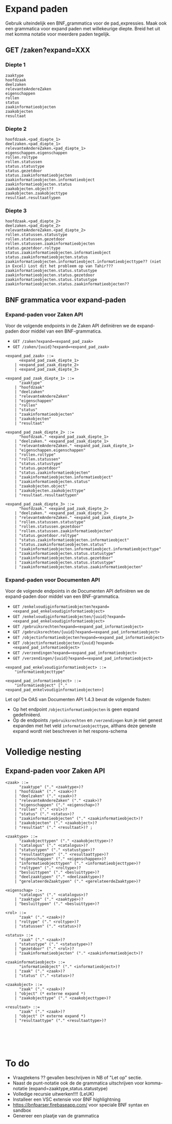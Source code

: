 # Expand paden

Gebruik uiteindelijk een BNF_grammatica voor de pad_expressies. 
Maak ook een grammatica voor expand paden met willekeurige diepte.
Breid het uit met komma notatie voor meerdere paden tegelijk.

## GET /zaken?expand=XXX

### Diepte 1
```text
zaaktype
hoofdzaak
deelzaken
relevanteAndereZaken 
eigenschappen
rollen
status
zaakinformatieobjecten
zaakobjecten
resultaat
```

### Diepte 2
```text
hoofdzaak.<pad_diepte_1>
deelzaken.<pad_diepte_1>
relevanteAndereZaken.<pad_diepte_1>
eigenschappen.eigenschappen
rollen.roltype
rollen.statussen
status.statustype
status.gezetdoor
status.zaakinformatieobjecten
zaakinformatieobjecten.informatieobject
zaakinformatieobjecten.status
zaakobjecten.object??
zaakobjecten.zaakobjecttype
resultaat.resultaattypen
```



### Diepte 3

```text
hoofdzaak.<pad_diepte_2>
deelzaken.<pad_diepte_2>
relevanteAndereZaken.<pad_diepte_2>
rollen.statussen.statustype
rollen.statussen.gezetdoor
rollen.statussen.zaakinformatieobjecten
status.gezetdoor.roltype
status.zaakinformatieobjecten.informatieobject
status.zaakinformatieobjecten.status
zaakinformatieobjecten.informatieobject.informatieobjecttype?? (niet in Excel) Lost dit het probleem op van Tahir???
zaakinformatieobjecten.status.statustype
zaakinformatieobjecten.status.gezetdoor
zaakinformatieobjecten.status.statustype
zaakinformatieobjecten.status.zaakinformatieobjecten??
```

## BNF grammatica voor expand-paden

### Expand-paden voor Zaken API

Voor de volgende endpoints in de Zaken API definiëren we de expand-paden door middel van een BNF-grammatica.

- `GET /zaken?expand=<expand_pad_zaak>`
- `GET /zaken/{uuid}?expand=<expand_pad_zaak>`

```ebnf
<expand_pad_zaak> ::=
      <expand_pad_zaak_diepte_1>
    | <expand_pad_zaak_diepte_2>
    | <expand_pad_zaak_diepte_3>

<expand_pad_zaak_diepte_1> ::= 
      "zaaktype" 
    | "hoofdzaak" 
    | "deelzaken" 
    | "relevanteAndereZaken" 
    | "eigenschappen" 
    | "rollen" 
    | "status" 
    | "zaakinformatieobjecten" 
    | "zaakobjecten" 
    | "resultaat"

<expand_pad_zaak_diepte_2> ::=
      "hoofdzaak." <expand_pad_zaak_diepte_1> 
    | "deelzaken." <expand_pad_zaak_diepte_1>
    | "relevanteAndereZaken." <expand_pad_zaak_diepte_1>
    | "eigenschappen.eigenschappen"
    | "rollen.roltype"
    | "rollen.statussen"
    | "status.statustype"
    | "status.gezetdoor"
    | "status.zaakinformatieobjecten"
    | "zaakinformatieobjecten.informatieobject"
    | "zaakinformatieobjecten.status"
    | "zaakobjecten.object"
    | "zaakobjecten.zaakobjecttype"
    | "resultaat.resultaattypen"

<expand_pad_zaak_diepte_3> ::= 
      "hoofdzaak." <expand_pad_zaak_diepte_2>
    | "deelzaken." <expand_pad_zaak_diepte_2>
    | "relevanteAndereZaken." <expand_pad_zaak_diepte_2>
    | "rollen.statussen.statustype"
    | "rollen.statussen.gezetdoor"
    | "rollen.statussen.zaakinformatieobjecten"
    | "status.gezetdoor.roltype"
    | "status.zaakinformatieobjecten.informatieobject"
    | "status.zaakinformatieobjecten.status"
    | "zaakinformatieobjecten.informatieobject.informatieobjecttype"
    | "zaakinformatieobjecten.status.statustype"
    | "zaakinformatieobjecten.status.gezetdoor"
    | "zaakinformatieobjecten.status.statustype"
    | "zaakinformatieobjecten.status.zaakinformatieobjecten"
```

### Expand-paden voor Documenten API

Voor de volgende endpoints in de Documenten API definiëren we de expand-paden door middel van een BNF-grammatica.  

- `GET /enkelvoudiginformatieobjecten?expand=<expand_pad_enkelvoudiginformatieobject>`
- `GET /enkelvoudiginformatieobjecten/{uuid}?expand=<expand_pad_enkelvoudiginformatieobject>`
- `GET /gebruiksrechten?expand=<expand_pad_informatieobject>`
- `GET /gebruiksrechten/{uuid}?expand=<expand_pad_informatieobject>`  
- `GET /objectinformatieobjecten?expand=<expand_pad_informatieobject>`  
- `GET /objectinformatieobjecten/{uuid}?expand=<expand_pad_informatieobject>`  
- `GET /verzendingen?expand=<expand_pad_informatieobject>`  
- `GET /verzendingen/{uuid}?expand=<expand_pad_informatieobject>`  

```ebnf
<expand_pad_enkelvoudiginformatieobject> ::= 
    "informatieobjecttype"

<expand_pad_informatieobject> ::= 
    "informatieobject" ["." <expand_pad_enkelvoudiginformatieobjecten>]

```

Let op! De OAS van Documenten API 1.4.3 bevat de volgende fouten:

- Op het endpoint `/objectinformatieobjecten` is geen expand gedefiniëerd.
- Op de endpoints `/gebruiksrechten` en `/verzendingen` kun je niet genest expanden met het veld `informatieobjecttype`, althans deze geneste expand wordt niet beschreven in het respons-schema

# Volledige nesting

## Expand-paden voor Zaken API

```ebnf
<zaak> ::= 
      "zaaktype" ("." <zaaktype>)?
    | "hoofdzaak" ("." <zaak>)?
    | "deelzaken" ("." <zaak>)?
    | "relevanteAndereZaken" ("." <zaak>)?
    | "eigenschappen" ("." <eigenschap>)?
    | "rollen" ("." <rol>)?
    | "status" ("." <status>)?
    | "zaakinformatieobjecten" ("." <zaakinformatieobject>)?
    | "zaakobjecten" ("." <zaakobject>)?
    | "resultaat" ("." <resultaat>)? ;

<zaaktype> ::=
      "zaakobjecttypen" ("." <zaakobjecttype>)?
    | "catalogus" ("." <catalogus>)?
    | "statustypen" ("." <statustype>)?
    | "resultaattypen" ("." <resultaattype>)?
    | "eigenschappen" ("." <eigenschappen>)?
    | "informatieobjecttypen" ("." <informatieobjecttype>)?
    | "roltypen" ("." <roltype>)?
    | "besluittypen" ("." <besluittype>)?
    | "deelzaaktypen" ("." <deelzaaktype>)?
    | "gerelateerdeZaaktypen" ("." <gerelateerdeZaaktype>)?

<eigenschap> ::=
      "catalogus" ("." <catalogus>)?
    | "zaaktype" ("." <zaaktype>)?
    | "besluittypen" ("." <besluittype>)?

<rol> ::=
      "zaak" ("." <zaak>)?
    | "roltype" ("." <roltype>)?
    | "statussen" ("." <status>)?

<status> ::=
      "zaak" ("." <zaak>)?
    | "statustype" ("." <statustype>)?
    | "gezetdoor" ("." <rol>)?   
    | "zaakinformatieobjecten" ("." <zaakinformatieobject>)?

<zaakinformatieobject> ::=
      "informatieobject" ("." <informatieobject>)?
    | "zaak" ("." <zaak>)?
    | "status" ("." <status>)?

<zaakobject> ::=
      "zaak" ("." <zaak>)?
    | "object" (* externe expand *)
    | "zaakobjecttype" ("." <zaakobjecttype>)?

<resultaat> ::=
      "zaak" ("." <zaak>)?
    | "object" (* externe expand *)
    | "resultaattype" ("." <resultaattype>)?
   





```


# To do

- Vraagtekens ?? gevallen beschrijven in NB of "Let op" sectie.
- Naast de punt-notatie ook de de grammatica uitschrijven voor komma-notatie (expand=zaaktype,status.statustype)
- Volledige recursie uitwerken!!!! (LeUK)
- Installeer een VSC extensie voor BNF highlightning
- https://bnfparser.firebaseapp.com/ voor speciale BNF syntax en sandbox
- Genereer een plaatje van de grammatica























